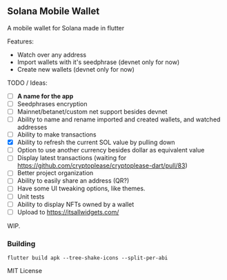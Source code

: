 ## Solana Mobile Wallet

A mobile wallet for Solana made in flutter

Features:
- Watch over any address
- Import wallets with it's seedphrase (devnet only for now)
- Create new wallets (devnet only for now)

TODO / Ideas:
- [ ] **A name for the app**
- [ ] Seedphrases encryption
- [ ] Mainnet/betanet/custom net support besides devnet
- [ ] Ability to name and rename imported and created wallets, and watched addresses
- [ ] Ability to make transactions
- [x] Ability to refresh the current SOL value by pulling down
- [ ] Option to use another currency besides dollar as equivalent value
- [ ] Display latest transactions (waiting for https://github.com/cryptoplease/cryptoplease-dart/pull/83)
- [ ] Better project organization
- [ ] Ability to easily share an address (QR?)
- [ ] Have some UI tweaking options, like themes.
- [ ] Unit tests
- [ ] Ability to display NFTs owned by a wallet 
- [ ] Upload to https://itsallwidgets.com/

WIP.

### Building

```
flutter build apk --tree-shake-icons --split-per-abi
```

MIT License